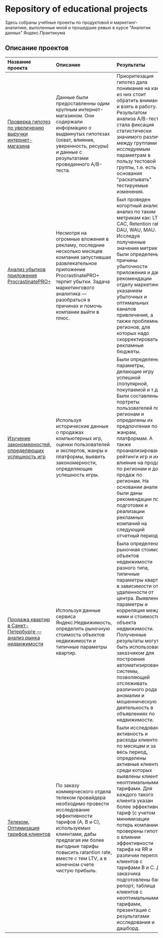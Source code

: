 # Repository of educational projects

Здесь собраны учебные проекты по продуктовой и маркетинг-аналитике, выполенные мной и прошедшие ревью в курсе "Аналитик данных" Яндекс.Практикума

## Описание проектов

| Название проекта | Описание | Результаты | Используемые библиотеки | 
| :---------------------- | :---------------------- | :---------------------- | :---------------------- |
|[Проверка гипотез по увеличению выручки интернет-магазина](https://github.com/altovivan/Analytics_project/tree/master/yandex_praktikum_projects/AB_test)|Данные были предоставленны одим крупным интернет-магазином. Они содержали информацию о выдвинутых гипотезах (охват, влияние, уверенность, ресуры) и данные с результатами проведенного А/В-теста.| Приоритезация гипотез дала понимание на какие из них стоит обратить внимание и взять в работу. Результатом анализа А/В-теста стала фиксация статистически значимого различия между группами по исследуемым параметрам в пользу тестовой группы, т.е. есть основания "раскатывать" тестируемые изменения.| *pandas*, *matplotlib.pyplot*, *datetime*, *numpy*, *skipy*, *skipy.stat*|
|[Анализ убытков приложения ProcrastinatePRO+](https://github.com/altovivan/Analytics_project/tree/master/yandex_praktikum_projects/Analysis_of_bussines_indicators)|Несмотря на огромные вложения в рекламу, последние несколько месяцев компания запустившая развлекательное приложение ProcrastinatePRO+ терпит убытки. Задача маркетингового аналитика — разобраться в причинах и помочь компании выйти в плюс.| Был проведен когортный анализ и анализ по таким метрикам как: LTV, CAC, Retention rate, DAU, WAU, MAU. Исследуя полученные значения метрик были определены причины убыточности приложения и даны рекомендации отделу маркетинга с указанием убыточных и оптимальных каналов привлечения, а также проблемных регионов, для которых надо скорректировать рекламные бюджеты.|*pandas*, *seaborn*, *datetime*, *timedelta*, *matplotlib*, *numpy*, *statistics*|
|[Изучение закономерностей, определяющих успешность игр](https://github.com/altovivan/Analytics_project/tree/master/yandex_praktikum_projects/Analytics_for_game_dev)| Используя исторические данные о продажах компьютерных игр, оценки пользователей и экспертов, жанры и платформы, выявить закономерности, определяющие успешность игры. |Были определены параметры, делающие игру успешной (популярной, покупаемой и т.д.). Были составлены портреты пользователей по регионам и определены их предпочтения по жанрам, платформам. А также проанализированы рейтинги игр и их влияние на продажи по регионам и доли продаж по регионам. На основании анализа были даны рекомендации по подготовке и реализации рекламных компаний на следующий отчетный период.|*pandas*, *seaborn*, *datetime*, *timedelta*, *matplotlib.pyplot*, *numpy*, *skipy*|
|[Продажа квартир в Санкт-Петербурге — анализ рынка недвижимости](https://github.com/altovivan/Analytics_project/tree/master/yandex_praktikum_projects/Realty_SPB)|Используя данные сервиса Яндекс.Недвижимость, определить рыночную стоимость объектов недвижимости и типичные параметры квартир.| Была определена рыночная стоимость объектов недвижимости разного типа, типичные параметры квартир, в зависимости от удаленности от центра. Выявленны параметры и корреляция между ними и стоимостью объекта недвижимости. Полученные результаты могут быть использованы заказчиком для построения автоматизированной системы, позволяющей отслеживать различного рода аномалии и мошенническую деятельность в объявлениях по недвижимости.|*pandas*, *seaborn*, *datetime*, *random*, *requests*, *urllib*, *json*, *geopy*.|
|[Телеком. Оптимизация тарифов клиентов](https://github.com/altovivan/Analytics_project/tree/master/yandex_praktikum_projects/Telecom)|По заказу коммерческого отдела телеком провайдера необходимо провести исследование эффективности тарифов (A, B и С), используемых клиентами, дабы предлагая им более выгодные тарифы повысить ratantion rate, вместе с тем LTV, а в конечном счете чистую прибыль.| Были исследованы активность и расходы клиентов по месяцам и за весь период, определены активные клиенты, среди которых выявлены клиенты с неоптимальными тарифами. Для каждого такого клиента указан более эффективный тариф (с учетом минимизации потерь компании), проверены гипотезы о влиянии эффективности тарифа на RR и различии переплат у клиентов с тарифами B и С. Для заказчика подготовлены баг-репорт, таблица клиентов с неоптимальными тарифами, презентация с результатами исследования и дашборд.| *pandas*, *pytz*, *matplotlib*, *datetime*, *numpy*, *seaborn*, *plotly*, *plotly.io*, *plotly.offline*, *chain*, *scipy*, *math*, *statistics*.|
